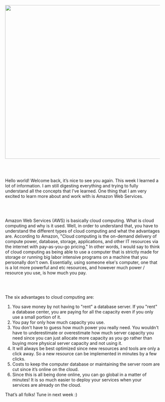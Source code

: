 <html>
<style>

body {
background-image: url("https://images.unsplash.com/photo-1502239608882-93b729c6af43?ixlib=rb-1.2.1&ixid=eyJhcHBfaWQiOjEyMDd9&w=1000&q=80");
background-size: cover;
background-color:#C0C0C0;
}
html, body, h1, h2, h3, h4, h5, h6, p {
color:white;
}

</style>

<center> <img src="https://cdn.gosquared.com/blog/wp-content/uploads/2020/03/20_03_04_AWSCloud_OG_01@2x.png" draggable="false" height="500" width="900"> </center> 

<br> <br>

<p> Hello world! Welcome back, it’s nice to see you again. This week I learned a lot of information. I am still digesting everything and trying to fully understand all the concepts that I’ve learned. One thing that I am very excited to learn more about and work with is Amazon Web Services. 

<br><br>

<p> Amazon Web Services (AWS) is basically cloud computing. What is cloud computing and why is it used. Well, in order to understand that, you have to understand the different types of cloud computing and what the advantages are. According to Amazon, &quot;Cloud computing is the on-demand delivery of compute power, database, storage, applications, and other IT resources via the internet with pay-as-you-go pricing.&quot;  In other words, I would say to think of cloud computing as being able to use a computer that is strictly made for storage or running big labor intensive programs on a machine that you personally don't own. Essentially, using someone else's computer, one that is a lot more powerful and etc resources, and however much power / resource you use, is how much you pay.  

<br> <br>

<p> The six advantages to cloud computing are: 
<ol>
<li> You save money by not having to &quot;rent&quot; a database server. If you &quot;rent&quot; a database center, you are paying for all the capacity even if you only use a small portion of it. </li>
<li> You pay for only how much capacity  you use. </li>
<li> You don't have to guess how much power you really need. You wouldn't have to underestimate or overestimate how much server capacity you need since you can just allocate more capacity as you go rather than buying more physical server capacity and not using it. </li>
<li>It will always be best optimized since new resources and tools are only a click away. So a new resource can be implemented in minutes by a few clicks.</li>
<li>Costs to keep the computer database or maintaining the server room are cut since it’s online on the cloud.</li>
<li>Since this is all being done online, you can go global in a matter of minutes! It is so much easier to deploy your services when your services are already on the cloud. </li>
</ol>

<p> That’s all folks! Tune in next week :)

<br> <br>

</p>
</html>

